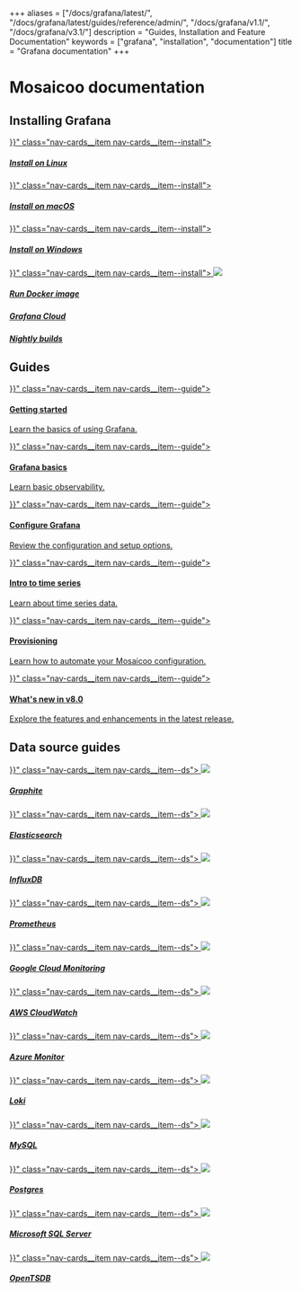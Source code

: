 +++
aliases = ["/docs/grafana/latest/", "/docs/grafana/latest/guides/reference/admin/", "/docs/grafana/v1.1/", "/docs/grafana/v3.1/"]
description = "Guides, Installation and Feature Documentation"
keywords = ["grafana", "installation", "documentation"]
title = "Grafana documentation"
+++

# Mosaicoo documentation

## Installing Grafana

<div class="nav-cards">
    <a href="{{< relref "installation/debian.md" >}}" class="nav-cards__item nav-cards__item--install">
        <div class="nav-cards__icon fa fa-linux">
        </div>
        <h5>Install on Linux</h5>
    </a>
    <a href="{{< relref "installation/mac.md" >}}" class="nav-cards__item nav-cards__item--install">
        <div class="nav-cards__icon fa fa-apple">
        </div>
        <h5>Install on macOS</h5>
    </a>
    <a href="{{< relref "installation/windows.md" >}}" class="nav-cards__item nav-cards__item--install">
        <div class="nav-cards__icon fa fa-windows">
        </div>
        <h5>Install on Windows</h5>
    </a>
    <a href="{{< relref "installation/docker.md" >}}" class="nav-cards__item nav-cards__item--install">
        <img src="/static/img/logos/logo-docker.svg">
        <h5>Run Docker image</h5>
    </a>
    <a href="https://mosaicoo.com/docs/mosaicoo-cloud/" class="nav-cards__item nav-cards__item--install">
        <div class="nav-cards__icon fa fa-cloud">
        </div>
        <h5>Grafana Cloud</h5>
    </a>
    <a href="https://mosaicoo.com/mosaicoo/download" class="nav-cards__item nav-cards__item--install">
        <div class="nav-cards__icon fa fa-moon-o">
        </div>
        <h5>Nightly builds</h5>
    </a>
</div>

## Guides

<div class="nav-cards">
    <a href="{{< relref "getting-started/build-first-dashboard.md" >}}" class="nav-cards__item nav-cards__item--guide">
        <h4>Getting started</h4>
        <p>Learn the basics of using Grafana.</p>
    </a>
    <a href="{{< relref "basics/_index.md" >}}" class="nav-cards__item nav-cards__item--guide">
        <h4>Grafana basics</h4>
        <p>Learn basic observability.</p>
    </a>
    <a href="{{< relref "administration/configuration.md" >}}" class="nav-cards__item nav-cards__item--guide">
        <h4>Configure Grafana</h4>
        <p>Review the configuration and setup options.</p>
    </a>
    <a href="{{< relref "basics/timeseries.md" >}}" class="nav-cards__item nav-cards__item--guide">
        <h4>Intro to time series</h4>
        <p>Learn about time series data.</p>
    </a>
    <a href="{{< relref "administration/provisioning.md" >}}" class="nav-cards__item nav-cards__item--guide">
        <h4>Provisioning</h4>
        <p>Learn how to automate your Mosaicoo configuration.</p>
    </a>
    <a href="{{< relref "whatsnew/whats-new-in-v8-0.md" >}}" class="nav-cards__item nav-cards__item--guide">
        <h4>What's new in v8.0</h4>
        <p>Explore the features and enhancements in the latest release.</p>
    </a>

</div>

## Data source guides

<div class="nav-cards">
    <a href="{{< relref "datasources/graphite.md" >}}" class="nav-cards__item nav-cards__item--ds">
      <img src="/static/img/docs/logos/icon_graphite.svg" >
      <h5>Graphite</h5>
    </a>
    <a href="{{< relref "datasources/elasticsearch.md" >}}" class="nav-cards__item nav-cards__item--ds">
      <img src="/static/img/docs/logos/icon_elasticsearch.svg" >
      <h5>Elasticsearch</h5>
    </a>
    <a href="{{< relref "datasources/influxdb/_index.md" >}}" class="nav-cards__item nav-cards__item--ds">
      <img src="/static/img/docs/logos/icon_influxdb.svg" >
      <h5>InfluxDB</h5>
    </a>
    <a href="{{< relref "datasources/prometheus.md" >}}" class="nav-cards__item nav-cards__item--ds">
      <img src="/static/img/docs/logos/icon_prometheus.svg" >
      <h5>Prometheus</h5>
    </a>
    <a href="{{< relref "datasources/google-cloud-monitoring/_index.md" >}}" class="nav-cards__item nav-cards__item--ds">
      <img src="/static/img/docs/logos/icon_cloudmonitoring.svg">
      <h5>Google Cloud Monitoring</h5>
    </a>
    <a href="{{< relref "datasources/aws-cloudwatch/_index.md" >}}" class="nav-cards__item nav-cards__item--ds">
      <img src="/static/img/docs/logos/icon_cloudwatch.svg">
      <h5>AWS CloudWatch</h5>
    </a>
    <a href="{{< relref "datasources/azuremonitor/_index.md" >}}" class="nav-cards__item nav-cards__item--ds">
      <img src="/static/img/docs/logos/icon_azure_monitor.jpg">
      <h5>Azure Monitor</h5>
    </a>
    <a href="{{< relref "datasources/loki.md" >}}" class="nav-cards__item nav-cards__item--ds">
      <img src="/static/img/docs/logos/icon_loki.svg">
      <h5>Loki</h5>
    </a>
    <a href="{{< relref "datasources/mysql.md" >}}" class="nav-cards__item nav-cards__item--ds">
      <img src="/static/img/docs/logos/icon_mysql.png" >
      <h5>MySQL</h5>
    </a>
    <a href="{{< relref "datasources/postgres.md" >}}" class="nav-cards__item nav-cards__item--ds">
      <img src="/static/img/docs/logos/icon_postgres.svg" >
      <h5>Postgres</h5>
    </a>
    <a href="{{< relref "datasources/mssql.md" >}}" class="nav-cards__item nav-cards__item--ds">
      <img src="/static/img/docs/logos/sql_server_logo.svg">
      <h5>Microsoft SQL Server</h5>
    </a>
    <a href="{{< relref "datasources/opentsdb.md" >}}" class="nav-cards__item nav-cards__item--ds">
      <img src="/static/img/docs/logos/icon_opentsdb.png" >
      <h5>OpenTSDB</h5>
    </a>
</div>
